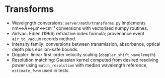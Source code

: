 # Transforms

- Wavelength conversions: `server/math/transforms.py` implements nm↔Å↔µm↔cm⁻¹ conversions with
  vectorised numpy routines.
- Air/vac: Edlén (1966) refractive index formula; provenance event `air_to_vacuum` records method.
- Intensity family: conversions between transmission, absorbance, optical depth plus epsilon-safe
  bounds.
- Doppler: linear first-order velocity scaling (`doppler_shift_wavelength`).
- Resolution matching: Gaussian kernel computed from desired resolving power using `match_resolution`
  with median wavelength reference; `estimate_fwhm` used in tests.

